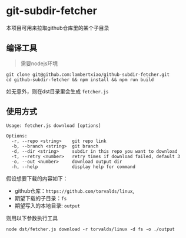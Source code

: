# git-subdir-fetcher

本项目可用来拉取github仓库里的某个子目录

## 编译工具

> 需要nodejs环境

```
git clone git@github.com:lambertxiao/github-subdir-fetcher.git
cd github-subdir-fetcher && npm install && npm run build
``` 

如无意外，则在dst目录里会生成 `fetcher.js`

## 使用方式

```
Usage: fetcher.js download [options]

Options:
  -r, --repo <string>    git repo link
  -b, --branch <string>  git branch
  -d, --dir <string>     subdir in this repo you want to download
  -t, --retry <number>   retry times if download failed, default 3
  -o, --out <number>     download output dir
  -h, --help             display help for command
```

假设想要下载的内容如下：

- github仓库：`https://github.com/torvalds/linux`, 
- 期望下载的子目录：`fs`
- 期望写入的本地目录: `output`

则用以下参数执行工具

```
node dst/fetcher.js download -r torvalds/linux -d fs -o ./output
```
